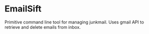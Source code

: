 # EmailSift
Primitive command line tool for managing junkmail. Uses gmail API to retrieve and delete emails from inbox. 

